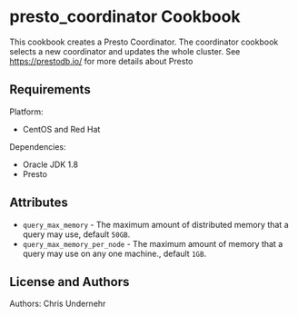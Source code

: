 presto_coordinator Cookbook
===============
This cookbook creates a Presto Coordinator.  The coordinator cookbook selects a new coordinator and updates the whole cluster.
See https://prestodb.io/ for more details about Presto

Requirements
------------
Platform:

* CentOS and Red Hat

Dependencies:

* Oracle JDK 1.8
* Presto


Attributes
----------
* `query_max_memory` - The maximum amount of distributed memory that a query may use, default `50GB`.
* `query_max_memory_per_node` - The maximum amount of memory that a query may use on any one machine., default `1GB`.

License and Authors
-------------------
Authors:
Chris Undernehr
